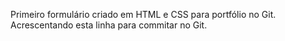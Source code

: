 Primeiro formulário criado em HTML e CSS para portfólio no Git.
Acrescentando esta linha para commitar no Git. 